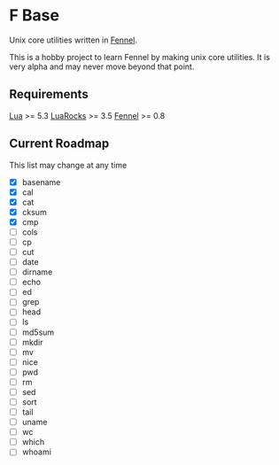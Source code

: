 # F Base

Unix core utilities written in [Fennel](https://fennel-lang.org/).

This is a hobby project to learn Fennel by making unix core utilities. It is \
very alpha and may never move beyond that point.

## Requirements

[Lua](https://lua.org/) >= 5.3
[LuaRocks](https://luarocks.org/) >= 3.5
[Fennel](https://fennel-lang.org/) >= 0.8

## Current Roadmap

This list may change at any time

- [x] basename
- [x] cal
- [x] cat
- [x] cksum
- [x] cmp
- [ ] cols
- [ ] cp
- [ ] cut
- [ ] date
- [ ] dirname
- [ ] echo
- [ ] ed
- [ ] grep
- [ ] head
- [ ] ls
- [ ] md5sum
- [ ] mkdir
- [ ] mv
- [ ] nice
- [ ] pwd
- [ ] rm
- [ ] sed
- [ ] sort
- [ ] tail
- [ ] uname
- [ ] wc
- [ ] which
- [ ] whoami
